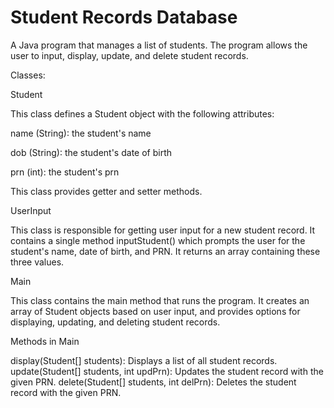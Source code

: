 # Student Records Database

A Java program that manages a list of students. The program allows the user to input, display, update, and delete student records.

Classes: 

Student

This class defines a Student object with the following attributes:


name (String): the student's name

dob (String): the student's date of birth

prn (int): the student's prn

This class provides getter and setter methods.

UserInput

This class is responsible for getting user input for a new student record. It contains a single method inputStudent() which prompts the user for the student's name, date of birth, and PRN. It returns an array containing these three values.

Main

This class contains the main method that runs the program. It creates an array of Student objects based on user input, and provides options for displaying, updating, and deleting student records.

Methods in Main

display(Student[] students): Displays a list of all student records.
update(Student[] students, int updPrn): Updates the student record with the given PRN.
delete(Student[] students, int delPrn): Deletes the student record with the given PRN.
